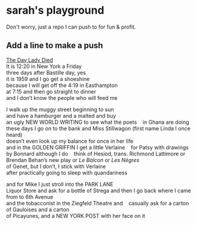 # sarah's playground

Don't worry, just a repo I can push to for fun & profit.

## Add a line to make a push

[The Day Lady Died](https://www.poetryfoundation.org/poems/42657/the-day-lady-died)  
It is 12:20 in New York a Friday  
three days after Bastille day, yes  
it is 1959 and I go get a shoeshine  
because I will get off the 4:19 in Easthampton  
at 7:15 and then go straight to dinner  
and I don’t know the people who will feed me  


I walk up the muggy street beginning to sun  
and have a hamburger and a malted and buy  
an ugly NEW WORLD WRITING to see what the poets   
in Ghana are doing these days
  I go on to the bank
and Miss Stillwagon (first name Linda I once heard)     
doesn’t even look up my balance for once in her life     
and in the GOLDEN GRIFFIN I get a little Verlaine   
for Patsy with drawings by Bonnard although I do   
think of Hesiod, trans. Richmond Lattimore or   
Brendan Behan’s new play or _Le Balcon_ or _Les Nègres_  
of Genet, but I don’t, I stick with Verlaine  
after practically going to sleep with quandariness  

and for Mike I just stroll into the PARK LANE  
Liquor Store and ask for a bottle of Strega and
then I go back where I came from to 6th Avenue  
and the tobacconist in the Ziegfeld Theatre and   
casually ask for a carton of Gauloises and a carton  
of Picayunes, and a NEW YORK POST with her face on it
